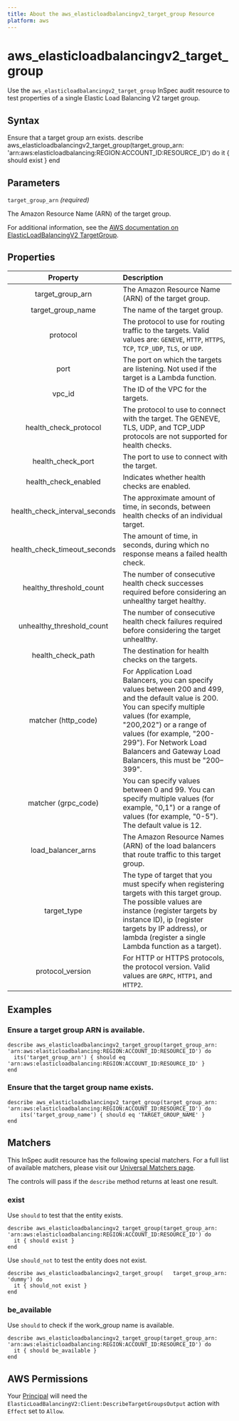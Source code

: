 ```yaml
---
title: About the aws_elasticloadbalancingv2_target_group Resource
platform: aws
---
```


# aws\_elasticloadbalancingv2\_target\_group

Use the `aws_elasticloadbalancingv2_target_group` InSpec audit resource to test properties of a single Elastic Load Balancing V2 target group.

## Syntax

Ensure that a target group arn exists.
    describe aws_elasticloadbalancingv2_target_group(target_group_arn: 'arn:aws:elasticloadbalancing:REGION:ACCOUNT_ID:RESOURCE_ID') do
      it { should exist }
    end

## Parameters

`target_group_arn` _(required)_

The Amazon Resource Name (ARN) of the target group.

For additional information, see the [AWS documentation on ElasticLoadBalancingV2 TargetGroup](https://docs.aws.amazon.com/AWSCloudFormation/latest/UserGuide/aws-resource-elasticloadbalancingv2-targetgroup.html).

## Properties

| Property | Description |
| :---: | :--- |
| target_group_arn | The Amazon Resource Name (ARN) of the target group. |
| target_group_name | The name of the target group. |
| protocol | The protocol to use for routing traffic to the targets. Valid values are: `GENEVE`, `HTTP`, `HTTPS`, `TCP`, `TCP_UDP`, `TLS`, or `UDP`. |
| port | The port on which the targets are listening. Not used if the target is a Lambda function. |
| vpc_id | The ID of the VPC for the targets. |
| health_check_protocol | The protocol to use to connect with the target. The GENEVE, TLS, UDP, and TCP_UDP protocols are not supported for health checks. |
| health_check_port | The port to use to connect with the target. |
| health_check_enabled | Indicates whether health checks are enabled. |
| health_check_interval_seconds | The approximate amount of time, in seconds, between health checks of an individual target. |
| health_check_timeout_seconds | The amount of time, in seconds, during which no response means a failed health check. |
| healthy_threshold_count | The number of consecutive health check successes required before considering an unhealthy target healthy. |
| unhealthy_threshold_count | The number of consecutive health check failures required before considering the target unhealthy. |
| health_check_path | The destination for health checks on the targets. |
| matcher (http_code) | For Application Load Balancers, you can specify values between 200 and 499, and the default value is 200. You can specify multiple values (for example, "200,202") or a range of values (for example, "200-299"). For Network Load Balancers and Gateway Load Balancers, this must be "200–399". |
| matcher (grpc_code) | You can specify values between 0 and 99. You can specify multiple values (for example, "0,1") or a range of values (for example, "0-5"). The default value is 12. |
| load_balancer_arns | The Amazon Resource Names (ARN) of the load balancers that route traffic to this target group. |
| target_type | The type of target that you must specify when registering targets with this target group. The possible values are instance (register targets by instance ID), ip (register targets by IP address), or lambda (register a single Lambda function as a target). |
| protocol_version | For HTTP or HTTPS protocols, the protocol version. Valid values are `GRPC`, `HTTP1`, and `HTTP2`. |

## Examples

### Ensure a target group ARN is available.

    describe aws_elasticloadbalancingv2_target_group(target_group_arn: 'arn:aws:elasticloadbalancing:REGION:ACCOUNT_ID:RESOURCE_ID') do
      its('target_group_arn') { should eq 'arn:aws:elasticloadbalancing:REGION:ACCOUNT_ID:RESOURCE_ID' }
    end

### Ensure that the target group name exists.

    describe aws_elasticloadbalancingv2_target_group(target_group_arn: 'arn:aws:elasticloadbalancing:REGION:ACCOUNT_ID:RESOURCE_ID') do
        its('target_group_name') { should eq 'TARGET_GROUP_NAME' }
    end

## Matchers

This InSpec audit resource has the following special matchers. For a full list of available matchers, please visit our [Universal Matchers page](https://www.inspec.io/docs/reference/matchers/).

The controls will pass if the `describe` method returns at least one result.

### exist

Use `should` to test that the entity exists.

    describe aws_elasticloadbalancingv2_target_group(target_group_arn: 'arn:aws:elasticloadbalancing:REGION:ACCOUNT_ID:RESOURCE_ID') do
      it { should exist }
    end

Use `should_not` to test the entity does not exist.
      
    describe aws_elasticloadbalancingv2_target_group(   target_group_arn: 'dummy') do
      it { should_not exist }
    end

### be_available

Use `should` to check if the work_group name is available.

    describe aws_elasticloadbalancingv2_target_group(target_group_arn: 'arn:aws:elasticloadbalancing:REGION:ACCOUNT_ID:RESOURCE_ID') do
      it { should be_available }
    end

## AWS Permissions

Your [Principal](https://docs.aws.amazon.com/IAM/latest/UserGuide/intro-structure.html#intro-structure-principal) will need the `ElasticLoadBalancingV2:Client:DescribeTargetGroupsOutput` action with `Effect` set to `Allow`.
